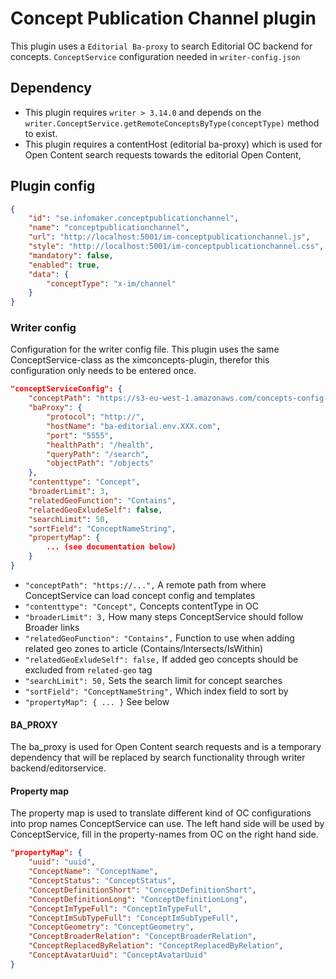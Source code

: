 # Concept Publication Channel plugin

This plugin uses a `Editorial Ba-proxy` to search Editorial OC backend for concepts. `ConceptService` configuration needed in `writer-config.json`

## Dependency

- This plugin requires `writer > 3.14.0` and depends on the `writer.ConceptService.getRemoteConceptsByType(conceptType)` method to exist.
- This plugin requires a contentHost (editorial ba-proxy) which is used for Open Content search requests towards the editorial Open Content, 

## Plugin config

```json
{
    "id": "se.infomaker.conceptpublicationchannel",
    "name": "conceptpublicationchannel",
    "url": "http://localhost:5001/im-conceptpublicationchannel.js",
    "style": "http://localhost:5001/im-conceptpublicationchannel.css",
    "mandatory": false,
    "enabled": true,
    "data": {
        "conceptType": "x-im/channel"
    }
}
```

### Writer config

Configuration for the writer config file. This plugin uses the same ConceptService-class as the ximconcepts-plugin, therefor this configuration only needs to be entered once.

```json
"conceptServiceConfig": {
    "conceptPath": "https://s3-eu-west-1.amazonaws.com/concepts-config-dev/writer/",
    "baProxy": {
        "protocol": "http://",
        "hostName": "ba-editorial.env.XXX.com",
        "port": "5555",
        "healthPath": "/health",
        "queryPath": "/search",
        "objectPath": "/objects"
    },
    "contenttype": "Concept",
    "broaderLimit": 3,
    "relatedGeoFunction": "Contains",
    "relatedGeoExludeSelf": false,
    "searchLimit": 50,
    "sortField": "ConceptNameString",
    "propertyMap": {
        ... (see documentation below)
    }
}
```

- `"conceptPath": "https://...",` A remote path from where ConceptService can load concept config and templates
- `"contenttype": "Concept",` Concepts contentType in OC
- `"broaderLimit": 3,` How many steps ConceptService should follow Broader links
- `"relatedGeoFunction": "Contains",` Function to use when adding related geo zones to article (Contains/Intersects/IsWithin)
- `"relatedGeoExludeSelf": false,` If added geo concepts should be excluded from `related-geo` tag
- `"searchLimit": 50,` Sets the search limit for concept searches
- `"sortField": "ConceptNameString",` Which index field to sort by
- `"propertyMap": { ... }` See below

#### BA_PROXY

The ba_proxy is used for Open Content search requests and is a temporary dependency that will be replaced by search 
functionality through writer backend/editorservice.

#### Property map

The property map is used to translate different kind of OC configurations into prop names ConceptService can use. 
The left hand side will be used by ConceptService, fill in the property-names from OC on the right hand side.

```json
"propertyMap": {
    "uuid": "uuid",
    "ConceptName": "ConceptName",
    "ConceptStatus": "ConceptStatus",
    "ConceptDefinitionShort": "ConceptDefinitionShort",
    "ConceptDefinitionLong": "ConceptDefinitionLong",
    "ConceptImTypeFull": "ConceptImTypeFull",
    "ConceptImSubTypeFull": "ConceptImSubTypeFull",
    "ConceptGeometry": "ConceptGeometry",
    "ConceptBroaderRelation": "ConceptBroaderRelation",
    "ConceptReplacedByRelation": "ConceptReplacedByRelation",
    "ConceptAvatarUuid": "ConceptAvatarUuid"
}
```